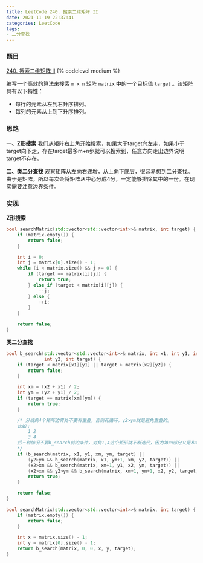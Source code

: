 ```yaml
---
title: LeetCode 240. 搜索二维矩阵 II
date: 2021-11-19 22:37:41
categories: LeetCode
tags:
- 二分查找
---
```


### 题目
[240. 搜索二维矩阵 II](https://leetcode-cn.com/problems/search-a-2d-matrix-ii/)
{% codelevel medium %}

编写一个高效的算法来搜索 `m x n` 矩阵 `matrix` 中的一个目标值 `target` 。该矩阵具有以下特性：

- 每行的元素从左到右升序排列。
- 每列的元素从上到下升序排列。
<!-- more -->

### 思路
**一、Z形搜索**
我们从矩阵右上角开始搜索，如果大于target向左走，如果小于target向下走，存在target最多m+n步就可以搜索到，任意方向走出边界说明target不存在。

**二、类二分查找**
观察矩阵从左向右递增，从上向下底层，很容易想到二分查找。由于是矩阵，所以每次会将矩阵从中心分成4分，一定能够排除其中的一份。在现实需要注意边界条件。

### 实现
**Z形搜索**
``` cpp
bool searchMatrix(std::vector<std::vector<int>>& matrix, int target) {
    if (matrix.empty()) {
        return false;
    }

    int i = 0;
    int j = matrix[0].size() - 1;
    while (i < matrix.size() && j >= 0) {
        if (target == matrix[i][j]) {
            return true;
        } else if (target < matrix[i][j]) {
            --j;
        } else {
            ++i;
        }
    }

    return false;
}
```

**类二分查找** 
``` cpp
bool b_search(std::vector<std::vector<int>>& matrix, int x1, int y1, int x2,
              int y2, int target) {
    if (target < matrix[x1][y1] || target > matrix[x2][y2]) {
        return false;
    }

    int xm = (x2 + x1) / 2;
    int ym = (y2 + y1) / 2;
    if (target == matrix[xm][ym]) {
        return true;
    }

    /* 分成的4个矩阵边界处不要有重叠，否则死循环，y2>ym就是避免重叠的。
    比如：
        1 2
        3 4
    后三种情况不要b_search前的条件，对角1,4这个矩形就不断迭代，因为第四部分又是和输入是一个矩形
    */
    if (b_search(matrix, x1, y1, xm, ym, target) ||
        (y2>ym && b_search(matrix, x1, ym+1, xm, y2, target)) ||
        (x2>xm && b_search(matrix, xm+1, y1, x2, ym, target)) ||
        (x2>xm && y2>ym && b_search(matrix, xm+1, ym+1, x2, y2, target))) {
        return true;
    }

    return false;
}

bool searchMatrix(std::vector<std::vector<int>>& matrix, int target) {
    if (matrix.empty()) {
        return false;
    }

    int x = matrix.size() - 1;
    int y = matrix[0].size() - 1;
    return b_search(matrix, 0, 0, x, y, target);
}
```
